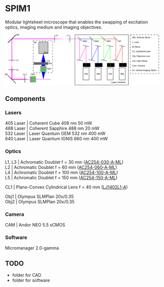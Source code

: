 # SPIM1

Modular lightsheet microscope that enables the swapping of excitation optics, imaging medium and imaging objectives.

![System Schematic](https://github.com/YipLab/SPIM1/blob/main/images/schematic.png)

## Components

### Lasers  
405 Laser | Coherent Cube 408 nm 50 mW  
488 Laser | Coherent Sapphire 488 nm 20 mW  
532 Laser | Laser Quantum GEM 532 nm 400 mW  
640 Laser | Laser Quantum IGNIS 660 nm 400 mW

### Optics
L1, L3 | Achromatic Doublet f = 30 mm ([AC254-030-A-ML](https://www.thorlabs.com/thorproduct.cfm?partnumber=AC254-030-A-ML))  
L2 | Achromatic Doublet f = 60 mm ([AC254-060-A-ML](https://www.thorlabs.com/thorproduct.cfm?partnumber=AC254-060-A-ML))    
L4 | Achromatic Doublet f = 100 mm ([AC254-100-A-ML](https://www.thorlabs.com/thorproduct.cfm?partnumber=AC254-100-A-ML))   
L5 | Achromatic Doublet f = 150 mm ([AC254-150-A-ML](https://www.thorlabs.com/thorproduct.cfm?partnumber=AC254-150-A-ML))  
  
CL1 | Plano-Convex Cylindrical Lens f = 40 mm ([LJ1402L1-A](https://www.thorlabs.com/thorproduct.cfm?partnumber=LJ1402L1-A))  
  
Obj1 | Olympus SLMPlan 20x/0.35  
Obj2 | Olympus SLMPlan 20x/0.35

### Camera
CAM | Andor NEO 5.5 sCMOS  

### Software
Micromanager 2.0-gamma

## TODO  
* folder for CAD
* folder for software
